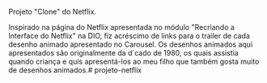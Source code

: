 Projeto "Clone" do Netflix.

Inspirado na página do Netflix apresentada no módulo "Recriando a Interface do Netflix" na DIO, fiz acréscimo de links para o trailer de cada desenho animado apresentado no Carousel. Os desenhos animados aqui apresentados são originalmente da d´cado de 1980, os quais assistia quando criança e quis apresentá-los ao meu filho que também gosta muito de desenhos animados.# projeto-netflix
